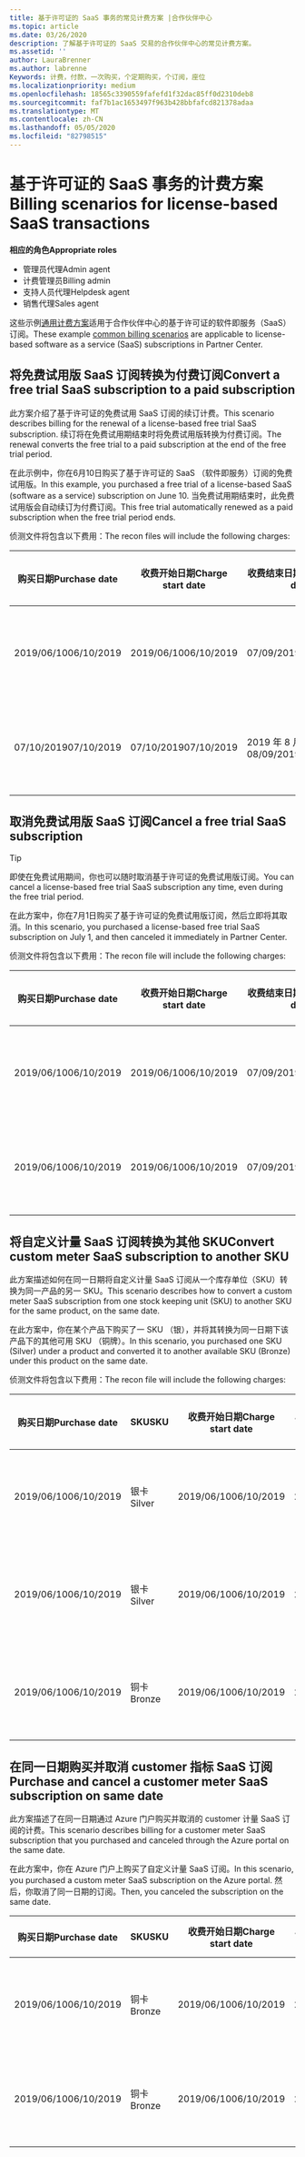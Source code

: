 ```yaml
---
title: 基于许可证的 SaaS 事务的常见计费方案 |合作伙伴中心
ms.topic: article
ms.date: 03/26/2020
description: 了解基于许可证的 SaaS 交易的合作伙伴中心的常见计费方案。
ms.assetid: ''
author: LauraBrenner
ms.author: labrenne
Keywords: 计费，付款，一次购买，个定期购买，个订阅，座位
ms.localizationpriority: medium
ms.openlocfilehash: 18565c3390559fafefd1f32dac85ff0d2310deb8
ms.sourcegitcommit: faf7b1ac1653497f963b428bbfafcd821378adaa
ms.translationtype: MT
ms.contentlocale: zh-CN
ms.lasthandoff: 05/05/2020
ms.locfileid: "82798515"
---
```

# <a name="billing-scenarios-for-license-based-saas-transactions"></a><span data-ttu-id="ac06f-104">基于许可证的 SaaS 事务的计费方案</span><span class="sxs-lookup"><span data-stu-id="ac06f-104">Billing scenarios for license-based SaaS transactions</span></span>

<span data-ttu-id="ac06f-105">**相应的角色**</span><span class="sxs-lookup"><span data-stu-id="ac06f-105">**Appropriate roles**</span></span>

- <span data-ttu-id="ac06f-106">管理员代理</span><span class="sxs-lookup"><span data-stu-id="ac06f-106">Admin agent</span></span>
- <span data-ttu-id="ac06f-107">计费管理员</span><span class="sxs-lookup"><span data-stu-id="ac06f-107">Billing admin</span></span>
- <span data-ttu-id="ac06f-108">支持人员代理</span><span class="sxs-lookup"><span data-stu-id="ac06f-108">Helpdesk agent</span></span>
- <span data-ttu-id="ac06f-109">销售代理</span><span class="sxs-lookup"><span data-stu-id="ac06f-109">Sales agent</span></span>


<span data-ttu-id="ac06f-110">这些示例[通用计费方案](common-billing-scenarios.md)适用于合作伙伴中心的基于许可证的软件即服务（SaaS）订阅。</span><span class="sxs-lookup"><span data-stu-id="ac06f-110">These example [common billing scenarios](common-billing-scenarios.md) are applicable to license-based software as a service (SaaS) subscriptions in Partner Center.</span></span>

## <a name="convert-a-free-trial-saas-subscription-to-a-paid-subscription"></a><span data-ttu-id="ac06f-111">将免费试用版 SaaS 订阅转换为付费订阅</span><span class="sxs-lookup"><span data-stu-id="ac06f-111">Convert a free trial SaaS subscription to a paid subscription</span></span>

<span data-ttu-id="ac06f-112">此方案介绍了基于许可证的免费试用 SaaS 订阅的续订计费。</span><span class="sxs-lookup"><span data-stu-id="ac06f-112">This scenario describes billing for the renewal of a license-based free trial SaaS subscription.</span></span> <span data-ttu-id="ac06f-113">续订将在免费试用期结束时将免费试用版转换为付费订阅。</span><span class="sxs-lookup"><span data-stu-id="ac06f-113">The renewal converts the free trial to a paid subscription at the end of the free trial period.</span></span>

<span data-ttu-id="ac06f-114">在此示例中，你在6月10日购买了基于许可证的 SaaS （软件即服务）订阅的免费试用版。</span><span class="sxs-lookup"><span data-stu-id="ac06f-114">In this example, you purchased a free trial of a license-based SaaS (software as a service) subscription on June 10.</span></span> <span data-ttu-id="ac06f-115">当免费试用期结束时，此免费试用版会自动续订为付费订阅。</span><span class="sxs-lookup"><span data-stu-id="ac06f-115">This free trial automatically renewed as a paid subscription when the free trial period ends.</span></span>

<span data-ttu-id="ac06f-116">侦测文件将包含以下费用：</span><span class="sxs-lookup"><span data-stu-id="ac06f-116">The recon files will include the following charges:</span></span>

| <span data-ttu-id="ac06f-117">购买日期</span><span class="sxs-lookup"><span data-stu-id="ac06f-117">Purchase date</span></span> | <span data-ttu-id="ac06f-118">收费开始日期</span><span class="sxs-lookup"><span data-stu-id="ac06f-118">Charge start date</span></span> | <span data-ttu-id="ac06f-119">收费结束日期</span><span class="sxs-lookup"><span data-stu-id="ac06f-119">Charge end date</span></span> | <span data-ttu-id="ac06f-120">单价</span><span class="sxs-lookup"><span data-stu-id="ac06f-120">Unit price</span></span> | <span data-ttu-id="ac06f-121">单位数量</span><span class="sxs-lookup"><span data-stu-id="ac06f-121">Unit quantity</span></span> | <span data-ttu-id="ac06f-122">总金额</span><span class="sxs-lookup"><span data-stu-id="ac06f-122">Total amount</span></span> | <span data-ttu-id="ac06f-123">费用类型</span><span class="sxs-lookup"><span data-stu-id="ac06f-123">Charge type</span></span> | <span data-ttu-id="ac06f-124">订阅说明</span><span class="sxs-lookup"><span data-stu-id="ac06f-124">Subscription description</span></span> |
| ------------- | ----------------- | --------------- | ---------- | ------------- | ------------ | ----------- | ----------------- |
| <span data-ttu-id="ac06f-125">2019/06/10</span><span class="sxs-lookup"><span data-stu-id="ac06f-125">06/10/2019</span></span> | <span data-ttu-id="ac06f-126">2019/06/10</span><span class="sxs-lookup"><span data-stu-id="ac06f-126">06/10/2019</span></span> | <span data-ttu-id="ac06f-127">07/09/2019</span><span class="sxs-lookup"><span data-stu-id="ac06f-127">07/09/2019</span></span> | <span data-ttu-id="ac06f-128">$0</span><span class="sxs-lookup"><span data-stu-id="ac06f-128">$0</span></span> | <span data-ttu-id="ac06f-129">1</span><span class="sxs-lookup"><span data-stu-id="ac06f-129">1</span></span> | <span data-ttu-id="ac06f-130">$0</span><span class="sxs-lookup"><span data-stu-id="ac06f-130">$0</span></span> | <span data-ttu-id="ac06f-131">“新建”</span><span class="sxs-lookup"><span data-stu-id="ac06f-131">New</span></span> | <span data-ttu-id="ac06f-132">免费试用</span><span class="sxs-lookup"><span data-stu-id="ac06f-132">Free trial</span></span> |
| <span data-ttu-id="ac06f-133">07/10/2019</span><span class="sxs-lookup"><span data-stu-id="ac06f-133">07/10/2019</span></span> | <span data-ttu-id="ac06f-134">07/10/2019</span><span class="sxs-lookup"><span data-stu-id="ac06f-134">07/10/2019</span></span> | <span data-ttu-id="ac06f-135">2019 年 8 月 9 日</span><span class="sxs-lookup"><span data-stu-id="ac06f-135">08/09/2019</span></span> | <span data-ttu-id="ac06f-136">$2</span><span class="sxs-lookup"><span data-stu-id="ac06f-136">$2</span></span> | <span data-ttu-id="ac06f-137">1</span><span class="sxs-lookup"><span data-stu-id="ac06f-137">1</span></span> | <span data-ttu-id="ac06f-138">$2</span><span class="sxs-lookup"><span data-stu-id="ac06f-138">$2</span></span> | <span data-ttu-id="ac06f-139">续订</span><span class="sxs-lookup"><span data-stu-id="ac06f-139">Renew</span></span> | <span data-ttu-id="ac06f-140">付费订阅</span><span class="sxs-lookup"><span data-stu-id="ac06f-140">Paid subscription</span></span> |

## <a name="cancel-a-free-trial-saas-subscription"></a><span data-ttu-id="ac06f-141">取消免费试用版 SaaS 订阅</span><span class="sxs-lookup"><span data-stu-id="ac06f-141">Cancel a free trial SaaS subscription</span></span>

> [!TIP]
> <span data-ttu-id="ac06f-142">即使在免费试用期间，你也可以随时取消基于许可证的免费试用版订阅。</span><span class="sxs-lookup"><span data-stu-id="ac06f-142">You can cancel a license-based free trial SaaS subscription any time, even during the free trial period.</span></span>

<span data-ttu-id="ac06f-143">在此方案中，你在7月1日购买了基于许可证的免费试用版订阅，然后立即将其取消。</span><span class="sxs-lookup"><span data-stu-id="ac06f-143">In this scenario, you purchased a license-based free trial SaaS subscription on July 1, and then canceled it immediately in Partner Center.</span></span>

<span data-ttu-id="ac06f-144">侦测文件将包含以下费用：</span><span class="sxs-lookup"><span data-stu-id="ac06f-144">The recon file will include the following charges:</span></span>

| <span data-ttu-id="ac06f-145">购买日期</span><span class="sxs-lookup"><span data-stu-id="ac06f-145">Purchase date</span></span> | <span data-ttu-id="ac06f-146">收费开始日期</span><span class="sxs-lookup"><span data-stu-id="ac06f-146">Charge start date</span></span> | <span data-ttu-id="ac06f-147">收费结束日期</span><span class="sxs-lookup"><span data-stu-id="ac06f-147">Charge end date</span></span> | <span data-ttu-id="ac06f-148">单价</span><span class="sxs-lookup"><span data-stu-id="ac06f-148">Unit price</span></span> | <span data-ttu-id="ac06f-149">单位数量</span><span class="sxs-lookup"><span data-stu-id="ac06f-149">Unit quantity</span></span> | <span data-ttu-id="ac06f-150">总金额</span><span class="sxs-lookup"><span data-stu-id="ac06f-150">Total amount</span></span> | <span data-ttu-id="ac06f-151">费用类型</span><span class="sxs-lookup"><span data-stu-id="ac06f-151">Charge type</span></span> | <span data-ttu-id="ac06f-152">订阅说明</span><span class="sxs-lookup"><span data-stu-id="ac06f-152">Subscription description</span></span> |
| ------------- | ----------------- | --------------- | ---------- | ------------- | ------------ | ----------- | ----------------- |
| <span data-ttu-id="ac06f-153">2019/06/10</span><span class="sxs-lookup"><span data-stu-id="ac06f-153">06/10/2019</span></span> | <span data-ttu-id="ac06f-154">2019/06/10</span><span class="sxs-lookup"><span data-stu-id="ac06f-154">06/10/2019</span></span> | <span data-ttu-id="ac06f-155">07/09/2019</span><span class="sxs-lookup"><span data-stu-id="ac06f-155">07/09/2019</span></span> | <span data-ttu-id="ac06f-156">$0</span><span class="sxs-lookup"><span data-stu-id="ac06f-156">$0</span></span> | <span data-ttu-id="ac06f-157">11</span><span class="sxs-lookup"><span data-stu-id="ac06f-157">11</span></span> | <span data-ttu-id="ac06f-158">$0</span><span class="sxs-lookup"><span data-stu-id="ac06f-158">$0</span></span> | <span data-ttu-id="ac06f-159">“新建”</span><span class="sxs-lookup"><span data-stu-id="ac06f-159">New</span></span> | <span data-ttu-id="ac06f-160">免费试用</span><span class="sxs-lookup"><span data-stu-id="ac06f-160">Free trial</span></span> |
| <span data-ttu-id="ac06f-161">2019/06/10</span><span class="sxs-lookup"><span data-stu-id="ac06f-161">06/10/2019</span></span> | <span data-ttu-id="ac06f-162">2019/06/10</span><span class="sxs-lookup"><span data-stu-id="ac06f-162">06/10/2019</span></span> | <span data-ttu-id="ac06f-163">07/09/2019</span><span class="sxs-lookup"><span data-stu-id="ac06f-163">07/09/2019</span></span> | <span data-ttu-id="ac06f-164">$0</span><span class="sxs-lookup"><span data-stu-id="ac06f-164">$0</span></span> | <span data-ttu-id="ac06f-165">11</span><span class="sxs-lookup"><span data-stu-id="ac06f-165">11</span></span> | <span data-ttu-id="ac06f-166">$0</span><span class="sxs-lookup"><span data-stu-id="ac06f-166">$0</span></span> | <span data-ttu-id="ac06f-167">取消</span><span class="sxs-lookup"><span data-stu-id="ac06f-167">Cancel</span></span> | <span data-ttu-id="ac06f-168">免费试用</span><span class="sxs-lookup"><span data-stu-id="ac06f-168">Free trial</span></span> |

## <a name="convert-custom-meter-saas-subscription-to-another-sku"></a><span data-ttu-id="ac06f-169">将自定义计量 SaaS 订阅转换为其他 SKU</span><span class="sxs-lookup"><span data-stu-id="ac06f-169">Convert custom meter SaaS subscription to another SKU</span></span>

<span data-ttu-id="ac06f-170">此方案描述如何在同一日期将自定义计量 SaaS 订阅从一个库存单位（SKU）转换为同一产品的另一 SKU。</span><span class="sxs-lookup"><span data-stu-id="ac06f-170">This scenario describes how to convert a custom meter SaaS subscription from one stock keeping unit (SKU) to another SKU for the same product, on the same date.</span></span>

<span data-ttu-id="ac06f-171">在此方案中，你在某个产品下购买了一 SKU （银），并将其转换为同一日期下该产品下的其他可用 SKU （铜牌）。</span><span class="sxs-lookup"><span data-stu-id="ac06f-171">In this scenario, you purchased one SKU (Silver) under a product and converted it to another available SKU (Bronze) under this product on the same date.</span></span>

<span data-ttu-id="ac06f-172">侦测文件将包含以下费用：</span><span class="sxs-lookup"><span data-stu-id="ac06f-172">The recon file will include the following charges:</span></span>

| <span data-ttu-id="ac06f-173">购买日期</span><span class="sxs-lookup"><span data-stu-id="ac06f-173">Purchase date</span></span> | <span data-ttu-id="ac06f-174">SKU</span><span class="sxs-lookup"><span data-stu-id="ac06f-174">SKU</span></span> | <span data-ttu-id="ac06f-175">收费开始日期</span><span class="sxs-lookup"><span data-stu-id="ac06f-175">Charge start date</span></span> | <span data-ttu-id="ac06f-176">收费结束日期</span><span class="sxs-lookup"><span data-stu-id="ac06f-176">Charge end date</span></span> | <span data-ttu-id="ac06f-177">单价</span><span class="sxs-lookup"><span data-stu-id="ac06f-177">Unit price</span></span> | <span data-ttu-id="ac06f-178">单位数量</span><span class="sxs-lookup"><span data-stu-id="ac06f-178">Unit quantity</span></span> | <span data-ttu-id="ac06f-179">总金额</span><span class="sxs-lookup"><span data-stu-id="ac06f-179">Total amount</span></span> | <span data-ttu-id="ac06f-180">费用类型</span><span class="sxs-lookup"><span data-stu-id="ac06f-180">Charge type</span></span> | <span data-ttu-id="ac06f-181">订阅说明</span><span class="sxs-lookup"><span data-stu-id="ac06f-181">Subscription description</span></span> |
| ------------- | ----------------- | ----------------- | --------------- | ---------- | ------------- | ------------ | ----------- | ----------------- |
| <span data-ttu-id="ac06f-182">2019/06/10</span><span class="sxs-lookup"><span data-stu-id="ac06f-182">06/10/2019</span></span> | <span data-ttu-id="ac06f-183">银卡</span><span class="sxs-lookup"><span data-stu-id="ac06f-183">Silver</span></span> | <span data-ttu-id="ac06f-184">2019/06/10</span><span class="sxs-lookup"><span data-stu-id="ac06f-184">06/10/2019</span></span> | <span data-ttu-id="ac06f-185">2019/06/10</span><span class="sxs-lookup"><span data-stu-id="ac06f-185">06/10/2019</span></span> | <span data-ttu-id="ac06f-186">$20</span><span class="sxs-lookup"><span data-stu-id="ac06f-186">$20</span></span> | <span data-ttu-id="ac06f-187">1</span><span class="sxs-lookup"><span data-stu-id="ac06f-187">1</span></span> | <span data-ttu-id="ac06f-188">$20</span><span class="sxs-lookup"><span data-stu-id="ac06f-188">$20</span></span> | <span data-ttu-id="ac06f-189">“新建”</span><span class="sxs-lookup"><span data-stu-id="ac06f-189">New</span></span> | <span data-ttu-id="ac06f-190">自定义计量 SaaS 订阅</span><span class="sxs-lookup"><span data-stu-id="ac06f-190">Custom meter SaaS subscription</span></span> |
| <span data-ttu-id="ac06f-191">2019/06/10</span><span class="sxs-lookup"><span data-stu-id="ac06f-191">06/10/2019</span></span> | <span data-ttu-id="ac06f-192">银卡</span><span class="sxs-lookup"><span data-stu-id="ac06f-192">Silver</span></span> | <span data-ttu-id="ac06f-193">2019/06/10</span><span class="sxs-lookup"><span data-stu-id="ac06f-193">06/10/2019</span></span> | <span data-ttu-id="ac06f-194">2019/06/10</span><span class="sxs-lookup"><span data-stu-id="ac06f-194">06/10/2019</span></span> | <span data-ttu-id="ac06f-195">$20</span><span class="sxs-lookup"><span data-stu-id="ac06f-195">$20</span></span> | <span data-ttu-id="ac06f-196">1</span><span class="sxs-lookup"><span data-stu-id="ac06f-196">1</span></span> | <span data-ttu-id="ac06f-197">-$20</span><span class="sxs-lookup"><span data-stu-id="ac06f-197">-$20</span></span> | <span data-ttu-id="ac06f-198">转换</span><span class="sxs-lookup"><span data-stu-id="ac06f-198">Convert</span></span> | <span data-ttu-id="ac06f-199">自定义计量 SaaS 订阅的按比例 rebill</span><span class="sxs-lookup"><span data-stu-id="ac06f-199">Prorated rebill for custom meter SaaS subscription</span></span> |
| <span data-ttu-id="ac06f-200">2019/06/10</span><span class="sxs-lookup"><span data-stu-id="ac06f-200">06/10/2019</span></span> | <span data-ttu-id="ac06f-201">铜卡</span><span class="sxs-lookup"><span data-stu-id="ac06f-201">Bronze</span></span> | <span data-ttu-id="ac06f-202">2019/06/10</span><span class="sxs-lookup"><span data-stu-id="ac06f-202">06/10/2019</span></span> | <span data-ttu-id="ac06f-203">2019/06/10</span><span class="sxs-lookup"><span data-stu-id="ac06f-203">06/10/2019</span></span> | <span data-ttu-id="ac06f-204">$10</span><span class="sxs-lookup"><span data-stu-id="ac06f-204">$10</span></span> | <span data-ttu-id="ac06f-205">1</span><span class="sxs-lookup"><span data-stu-id="ac06f-205">1</span></span> | <span data-ttu-id="ac06f-206">$10</span><span class="sxs-lookup"><span data-stu-id="ac06f-206">$10</span></span> | <span data-ttu-id="ac06f-207">转换</span><span class="sxs-lookup"><span data-stu-id="ac06f-207">Convert</span></span> | <span data-ttu-id="ac06f-208">自定义计量 SaaS 订阅</span><span class="sxs-lookup"><span data-stu-id="ac06f-208">Custom meter SaaS subscription</span></span> |

## <a name="purchase-and-cancel-a-customer-meter-saas-subscription-on-same-date"></a><span data-ttu-id="ac06f-209">在同一日期购买并取消 customer 指标 SaaS 订阅</span><span class="sxs-lookup"><span data-stu-id="ac06f-209">Purchase and cancel a customer meter SaaS subscription on same date</span></span>

<span data-ttu-id="ac06f-210">此方案描述了在同一日期通过 Azure 门户购买并取消的 customer 计量 SaaS 订阅的计费。</span><span class="sxs-lookup"><span data-stu-id="ac06f-210">This scenario describes billing for a customer meter SaaS subscription that you purchased and canceled through the Azure portal on the same date.</span></span>

<span data-ttu-id="ac06f-211">在此方案中，你在 Azure 门户上购买了自定义计量 SaaS 订阅。</span><span class="sxs-lookup"><span data-stu-id="ac06f-211">In this scenario, you purchased a custom meter SaaS subscription on the Azure portal.</span></span> <span data-ttu-id="ac06f-212">然后，你取消了同一日期的订阅。</span><span class="sxs-lookup"><span data-stu-id="ac06f-212">Then, you canceled the subscription on the same date.</span></span>

| <span data-ttu-id="ac06f-213">购买日期</span><span class="sxs-lookup"><span data-stu-id="ac06f-213">Purchase date</span></span> | <span data-ttu-id="ac06f-214">SKU</span><span class="sxs-lookup"><span data-stu-id="ac06f-214">SKU</span></span> | <span data-ttu-id="ac06f-215">收费开始日期</span><span class="sxs-lookup"><span data-stu-id="ac06f-215">Charge start date</span></span> | <span data-ttu-id="ac06f-216">收费结束日期</span><span class="sxs-lookup"><span data-stu-id="ac06f-216">Charge end date</span></span> | <span data-ttu-id="ac06f-217">单价</span><span class="sxs-lookup"><span data-stu-id="ac06f-217">Unit price</span></span> | <span data-ttu-id="ac06f-218">单位数量</span><span class="sxs-lookup"><span data-stu-id="ac06f-218">Unit quantity</span></span> | <span data-ttu-id="ac06f-219">总金额</span><span class="sxs-lookup"><span data-stu-id="ac06f-219">Total amount</span></span> | <span data-ttu-id="ac06f-220">费用类型</span><span class="sxs-lookup"><span data-stu-id="ac06f-220">Charge type</span></span> | <span data-ttu-id="ac06f-221">订阅说明</span><span class="sxs-lookup"><span data-stu-id="ac06f-221">Subscription description</span></span> |
| ------------- | ------------- |----------------- | --------------- | ---------- | ------------- | ------------ | ----------- | ----------------- |
| <span data-ttu-id="ac06f-222">2019/06/10</span><span class="sxs-lookup"><span data-stu-id="ac06f-222">06/10/2019</span></span> | <span data-ttu-id="ac06f-223">铜卡</span><span class="sxs-lookup"><span data-stu-id="ac06f-223">Bronze</span></span> | <span data-ttu-id="ac06f-224">2019/06/10</span><span class="sxs-lookup"><span data-stu-id="ac06f-224">06/10/2019</span></span> | <span data-ttu-id="ac06f-225">2019/06/10</span><span class="sxs-lookup"><span data-stu-id="ac06f-225">06/10/2019</span></span> | <span data-ttu-id="ac06f-226">$10</span><span class="sxs-lookup"><span data-stu-id="ac06f-226">$10</span></span> | <span data-ttu-id="ac06f-227">1</span><span class="sxs-lookup"><span data-stu-id="ac06f-227">1</span></span> | <span data-ttu-id="ac06f-228">$10</span><span class="sxs-lookup"><span data-stu-id="ac06f-228">$10</span></span> | <span data-ttu-id="ac06f-229">“新建”</span><span class="sxs-lookup"><span data-stu-id="ac06f-229">New</span></span> | <span data-ttu-id="ac06f-230">自定义计量 SaaS 订阅</span><span class="sxs-lookup"><span data-stu-id="ac06f-230">Custom meter SaaS subscription</span></span> |
| <span data-ttu-id="ac06f-231">2019/06/10</span><span class="sxs-lookup"><span data-stu-id="ac06f-231">06/10/2019</span></span> | <span data-ttu-id="ac06f-232">铜卡</span><span class="sxs-lookup"><span data-stu-id="ac06f-232">Bronze</span></span> | <span data-ttu-id="ac06f-233">2019/06/10</span><span class="sxs-lookup"><span data-stu-id="ac06f-233">06/10/2019</span></span> | <span data-ttu-id="ac06f-234">2019/06/10</span><span class="sxs-lookup"><span data-stu-id="ac06f-234">06/10/2019</span></span> | <span data-ttu-id="ac06f-235">$10</span><span class="sxs-lookup"><span data-stu-id="ac06f-235">$10</span></span> | <span data-ttu-id="ac06f-236">1</span><span class="sxs-lookup"><span data-stu-id="ac06f-236">1</span></span> | <span data-ttu-id="ac06f-237">-$10</span><span class="sxs-lookup"><span data-stu-id="ac06f-237">-$10</span></span> | <span data-ttu-id="ac06f-238">CancelImmediate</span><span class="sxs-lookup"><span data-stu-id="ac06f-238">CancelImmediate</span></span> | <span data-ttu-id="ac06f-239">自定义计量 SaaS 订阅</span><span class="sxs-lookup"><span data-stu-id="ac06f-239">Custom meter SaaS subscription</span></span> |
